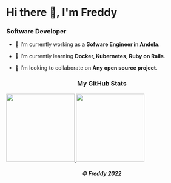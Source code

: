 <h1>Hi there 👋, I'm Freddy</h1>
<h3>Software Developer</h3>

- 🔭 I’m currently working as a **Sofware Engineer in Andela**.

- 🌱 I’m currently learning **Docker, Kubernetes, Ruby on Rails**.

- 👯 I’m looking to collaborate on **Any open source project**.
 <h3 align="center">My GitHub Stats</h3> 

<div>
  <a href="https://github.com/freddykaberuka">
  <img height="180em" src="https://github-readme-stats.vercel.app/api?username=freddykaberuka&show_icons=true&theme=gruvbox&include_all_commits=true&count_private=true"/>
  <img height="180em" src="https://github-readme-stats.vercel.app/api/top-langs/?username=freddykaberuka&layout=compact&langs_count=7&theme=gruvbox"/>
</a>
</div>
<h5 align="center">©️ Freddy 2022</h5>
